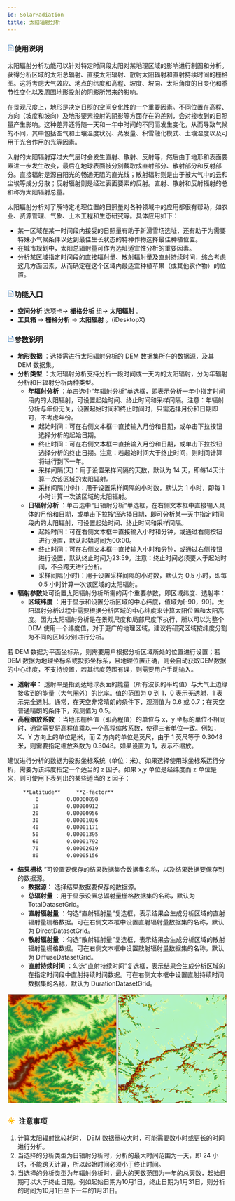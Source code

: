 ```yaml
---
id: SolarRadiation
title: 太阳辐射分析
---
```

### ![](../../img/read.gif)使用说明

太阳辐射分析功能可以针对特定时间段太阳对某地理区域的影响进行制图和分析。获得分析区域的太阳总辐射、直接太阳辐射、散射太阳辐射和直射持续时间的栅格图。这将考虑大气效应、地点的纬度和高程、坡度、坡向、太阳角度的日变化和季节性变化以及周围地形投射的阴影所带来的影响。

在景观尺度上，地形是决定日照的空间变化性的一个重要因素。不同位置在高程、方向（坡度和坡向）及地形要素投射的阴影等方面存在的差别，会对接收到的日照量产生影响。这种差异还将随一天和一年中时间的不同而发生变化，从而导致气候的不同，其中包括空气和土壤温度状况、蒸发量、积雪融化模式、土壤湿度以及可用于光合作用的光等因素。

入射的太阳辐射穿过大气层时会发生直射、散射、反射等，然后由于地形和表面要素进一步发生改变，最后在地球表面被分别截取成直射部分、散射部分和反射部分。直接辐射是源自阳光的畅通无阻的直光线；散射辐射则是由于被大气中的云和尘埃等成分分散；反射辐射则是经过表面要素的反射。直射、散射和反射辐射的总和称为太阳辐射总量。

太阳辐射分析对了解特定地理位置的日照量对各种领域中的应用都很有帮助，如农业、资源管理、气象、土木工程和生态研究等。具体应用如下：

  * 某一区域在某一时间段内接受的日照量有助于新滑雪场选址，还有助于为需要特殊小气候条件以达到最佳生长状态的特种作物选择最佳种植位置。
  * 在城市规划中，太阳总辐射量可作为选址适宜性分析的重要因素。
  * 分析某区域指定时间段的直接辐射量、散射辐射量及直射持续时间，综合考虑这几方面因素，从而确定在这个区域内最适宜种植苹果（或其他农作物）的位置。

### ![](../../img/read.gif)功能入口

* **空间分析** 选项卡-> **栅格分析** 组-> **太阳辐射** 。
* **工具箱** -> **栅格分析** -> **太阳辐射** 。(iDesktopX) 

### ![](../../img/read.gif)参数说明

  * **地形数据** ：选择需进行太阳辐射分析的 DEM 数据集所在的数据源，及其 DEM 数据集。
  * **分析类型** ：太阳辐射分析支持分析一段时间或一天内的太阳辐射，分为年辐射分析和日辐射分析两种类型。 
    * **年辐射分析** ：单击选中“年辐射分析”单选框，即表示分析一年中指定时间段内的太阳辐射，可设置起始时间、终止时间和采样间隔。注意：年辐射分析与年份无关，设置起始时间和终止时间时，只需选择月份和日期即可，不考虑年份。 
      * 起始时间：可在右侧文本框中直接输入月份和日期，或单击下拉按钮选择分析的起始日期。
      * 终止时间：可在右侧文本框中直接输入月份和日期，或单击下拉按钮选择分析的终止日期。注意：若起始时间大于终止时间，则时间计算将进行到下一年。
      * 采样间隔(天)：用于设置采样间隔的天数，默认为 14 天，即每14天计算一次该区域的太阳辐射。
      * 采样间隔(小时)：用于设置采样间隔的小时数，默认为 1 小时，即每 1 小时计算一次该区域的太阳辐射。
    * **日辐射分析** ：单击选中“日辐射分析”单选框，在右侧文本框中直接输入具体的月份和日期，或单击下拉按钮选择日期，即可分析某一天中指定时间段内的太阳辐射，可设置起始时间、终止时间和采样间隔。 
      * 起始时间：可在右侧文本框中直接输入小时和分钟，或通过右侧按钮进行设置，默认起始时间为00:00。
      * 终止时间：可在右侧文本框中直接输入小时和分钟，或通过右侧按钮进行设置，默认终止时间为23:59。注意：终止时间必须要大于起始时间，不会跨天进行分析。
      * 采样间隔(小时)：用于设置采样间隔的小时数，默认为 0.5 小时，即每 0.5 小时计算一次该区域的太阳辐射。
  * **辐射参数**处可设置太阳辐射分析所需的两个重要参数，即区域纬度、透射率： 
    * **区域纬度** ：用于显示和设置分析区域的中心纬度，值域为[-90，90]。太阳辐射分析过程中需要根据分析区域的中心纬度来计算太阳位置和太阳高度。因为太阳辐射分析是在景观尺度和局部尺度下执行，所以可以为整个 DEM 使用一个纬度值，对于更广的地理区域，建议将研究区域按纬度分割为不同的区域分别进行分析。 

若 DEM 数据为平面坐标系，则需要用户根据分析区域所处的位置进行设置；若 DEM 数据为地理坐标系或投影坐标系，且地理位置正确，则会自动获取DEM数据的中心纬度，不支持设置，若其纬度范围有误，则需要用户手动输入。

  * **透射率：** 透射率是指到达地球表面的能量（所有波长的平均值）与大气上边缘接收到的能量（大气圈外）的比率。值的范围为 0 到 1，0 表示无透射，1 表示完全透射。通常，在天空非常晴朗的条件下，观测值为 0.6 或 0.7；在天空普通晴朗的条件下，观测值为 0.5。
  * **高程缩放系数** ：当地形栅格值（即高程值）的单位与 x，y 坐标的单位不相同时，通常需要将高程值乘以一个高程缩放系数，使得三者单位一致。例如，X、Y 方向上的单位是米，而 Z 方向的单位是英尺，由于 1 英尺等于 0.3048 米，则需要指定缩放系数为 0.3048。如果设置为 1，表示不缩放。 

建议进行分析的数据为投影坐标系统（单位：米）。如果选择使用球坐标系运行分析，需要为该纬度指定一个适当的 z 因子。如果 x,y 单位是经纬度而 z 单位是米，则可使用下表列出的某些适当的 z 因子：     
                
         **Latitude**     **Z-factor**
             0         0.00000898
            10         0.00000912
            20         0.00000956
            30         0.00001036
            40         0.00001171
            50         0.00001395
            60         0.00001792
            70         0.00002619
            80         0.00005156
        
        

*  **结果栅格** ”可设置要保存的结果数据集合数据集名称，以及结果数据要保存到的数据源。 
    - **数据源：** 选择结果数据要保存的数据源。
    - **总辐射量** ：用于显示设置总辐射量栅格数据集的名称，默认为 TotalDatasetGrid。
    * **直射辐射量** ：勾选“直射辐射量”复选框，表示结果会生成分析区域的直射辐射量栅格数据。可在右侧文本框中设置直射辐射量数据集的名称，默认为 DirectDatasetGrid。
    * **散射辐射量** ：勾选“散射辐射量”复选框，表示结果会生成分析区域的散射辐射量栅格数据。可在右侧文本框中设置散射辐射量数据集的名称，默认为 DiffuseDatasetGrid。
    * **直射持续时间** ：勾选“直射持续时间”复选框，表示结果会生成分析区域的在指定时间段中直射持续时间数据。可在右侧文本框中设置直射持续时间数据集的名称，默认为 DurationDatasetGrid。

![](img/SolarRadiationResult.png)  


### ![](../../img/note.png) 注意事项

  1. 计算太阳辐射比较耗时， DEM 数据量较大时，可能需要数小时或更长的时间进行分析。
  2. 当选择的分析类型为日辐射分析时，分析的最大时间范围为一天，即 24 小时，不能跨天计算，所以起始时间必须小于终止时间。
  3. 当选择的分析类型为年辐射分析时，最大的天数范围为一年的总天数，起始日期可以大于终止日期。例如起始日期为10月1日，终止日期为1月31日，则分析的时间为10月1日至下一年的1月31日。

